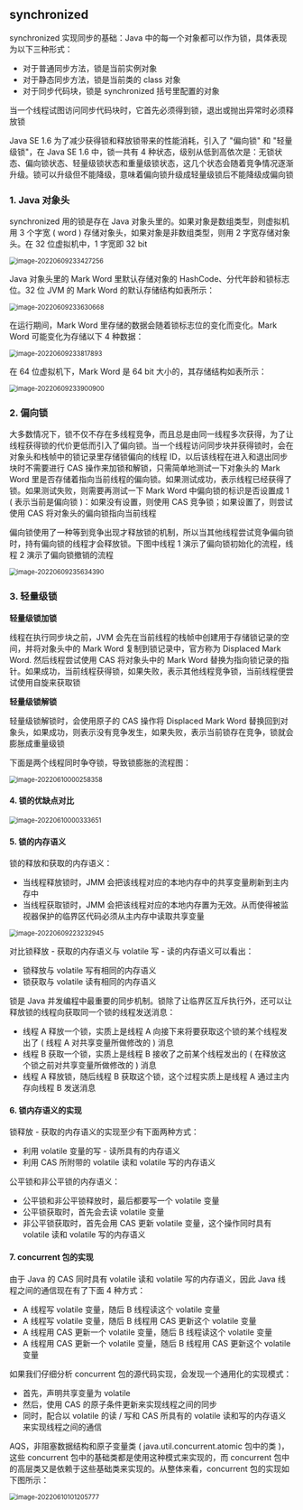 ## synchronized

synchronized 实现同步的基础：Java 中的每一个对象都可以作为锁，具体表现为以下三种形式：

- 对于普通同步方法，锁是当前实例对象
- 对于静态同步方法，锁是当前类的 class 对象
- 对于同步代码块，锁是 synchronized 括号里配置的对象

当一个线程试图访问同步代码块时，它首先必须得到锁，退出或抛出异常时必须释放锁

Java SE 1.6 为了减少获得锁和释放锁带来的性能消耗，引入了 "偏向锁" 和 "轻量级锁"，在 Java SE 1.6 中，锁一共有 4 种状态，级别从低到高依次是：无锁状态、偏向锁状态、轻量级锁状态和重量级锁状态，这几个状态会随着竞争情况逐渐升级。锁可以升级但不能降级，意味着偏向锁升级成轻量级锁后不能降级成偏向锁

### 1. Java 对象头

synchronized 用的锁是存在 Java 对象头里的。如果对象是数组类型，则虚拟机用 3 个字宽 ( word ) 存储对象头，如果对象是非数组类型，则用 2 字宽存储对象头。在 32 位虚拟机中，1 字宽即 32 bit

<img src="C:\Users\zjt\AppData\Roaming\Typora\typora-user-images\image-20220609233427256.png" alt="image-20220609233427256" style="zoom:80%;" />

Java 对象头里的 Mark Word 里默认存储对象的 HashCode、分代年龄和锁标志位。32 位 JVM 的 Mark Word 的默认存储结构如表所示：

<img src="C:\Users\zjt\AppData\Roaming\Typora\typora-user-images\image-20220609233630668.png" alt="image-20220609233630668" style="zoom:80%;" />

在运行期间，Mark Word 里存储的数据会随着锁标志位的变化而变化。Mark Word 可能变化为存储以下 4 种数据：

<img src="C:\Users\zjt\AppData\Roaming\Typora\typora-user-images\image-20220609233817893.png" alt="image-20220609233817893" style="zoom:80%;" />

在 64 位虚拟机下，Mark Word 是 64 bit 大小的，其存储结构如表所示：

<img src="C:\Users\zjt\AppData\Roaming\Typora\typora-user-images\image-20220609233900900.png" alt="image-20220609233900900" style="zoom:80%;" />

### 2. 偏向锁

大多数情况下，锁不仅不存在多线程竞争，而且总是由同一线程多次获得，为了让线程获得锁的代价更低而引入了偏向锁。当一个线程访问同步块并获得锁时，会在对象头和栈帧中的锁记录里存储锁偏向的线程 ID，以后该线程在进入和退出同步块时不需要进行 CAS 操作来加锁和解锁，只需简单地测试一下对象头的 Mark Word 里是否存储着指向当前线程的偏向锁。如果测试成功，表示线程已经获得了锁。如果测试失败，则需要再测试一下 Mark Word 中偏向锁的标识是否设置成 1 ( 表示当前是偏向锁 )：如果没有设置，则使用 CAS 竞争锁；如果设置了，则尝试使用 CAS 将对象头的偏向锁指向当前线程

偏向锁使用了一种等到竞争出现才释放锁的机制，所以当其他线程尝试竞争偏向锁时，持有偏向锁的线程才会释放锁。下图中线程 1 演示了偏向锁初始化的流程，线程 2 演示了偏向锁撤销的流程

<img src="C:\Users\zjt\AppData\Roaming\Typora\typora-user-images\image-20220609235634390.png" alt="image-20220609235634390" style="zoom:80%;" />

### 3. 轻量级锁

**轻量级锁加锁**

线程在执行同步块之前，JVM 会先在当前线程的栈帧中创建用于存储锁记录的空间，并将对象头中的 Mark Word 复制到锁记录中，官方称为 Displaced Mark Word. 然后线程尝试使用 CAS 将对象头中的 Mark Word 替换为指向锁记录的指针。如果成功，当前线程获得锁，如果失败，表示其他线程竞争锁，当前线程便尝试使用自旋来获取锁

**轻量级锁解锁**

轻量级锁解锁时，会使用原子的 CAS 操作将 Displaced Mark Word 替换回到对象头，如果成功，则表示没有竞争发生，如果失败，表示当前锁存在竞争，锁就会膨胀成重量级锁

下面是两个线程同时争夺锁，导致锁膨胀的流程图：

<img src="C:\Users\zjt\AppData\Roaming\Typora\typora-user-images\image-20220610000258358.png" alt="image-20220610000258358" style="zoom:80%;" />

#### 4. 锁的优缺点对比

<img src="C:\Users\zjt\AppData\Roaming\Typora\typora-user-images\image-20220610000333651.png" alt="image-20220610000333651" style="zoom:80%;" />

#### 5. 锁的内存语义

锁的释放和获取的内存语义：

- 当线程释放锁时，JMM 会把该线程对应的本地内存中的共享变量刷新到主内存中
- 当线程获取锁时，JMM 会把该线程对应的本地内存置为无效。从而使得被监视器保护的临界区代码必须从主内存中读取共享变量

<img src="C:\Users\zjt\AppData\Roaming\Typora\typora-user-images\image-20220609223232945.png" alt="image-20220609223232945" style="zoom:80%;" />

对比锁释放 - 获取的内存语义与 volatile 写 - 读的内存语义可以看出：

- 锁释放与 volatile 写有相同的内存语义
- 锁获取与 volatile 读有相同的内存语义

锁是 Java 并发编程中最重要的同步机制。锁除了让临界区互斥执行外，还可以让释放锁的线程向获取同一个锁的线程发送消息：

- 线程 A 释放一个锁，实质上是线程 A 向接下来将要获取这个锁的某个线程发出了 ( 线程 A 对共享变量所做修改的 ) 消息
- 线程 B 获取一个锁，实质上是线程 B 接收了之前某个线程发出的 ( 在释放这个锁之前对共享变量所做修改的 ) 消息
- 线程 A 释放锁，随后线程 B 获取这个锁，这个过程实质上是线程 A 通过主内存向线程 B 发送消息

#### 6. 锁内存语义的实现

锁释放 - 获取的内存语义的实现至少有下面两种方式：

- 利用 volatile 变量的写 - 读所具有的内存语义
- 利用 CAS 所附带的 volatile 读和 volatile 写的内存语义

公平锁和非公平锁的内存语义：

- 公平锁和非公平锁释放时，最后都要写一个 volatile 变量
- 公平锁获取时，首先会去读 volatile 变量
- 非公平锁获取时，首先会用 CAS 更新 volatile 变量，这个操作同时具有 volatile 读和 volatile 写的内存语义

#### 7. concurrent 包的实现

由于 Java 的 CAS 同时具有 volatile 读和 volatile 写的内存语义，因此 Java 线程之间的通信现在有了下面 4 种方式：

- A 线程写 volatile 变量，随后 B 线程读这个 volatile 变量
- A 线程写 volatile 变量，随后 B 线程用 CAS 更新这个 volatile 变量
- A 线程用 CAS 更新一个 volatile 变量，随后 B 线程读这个 volatile 变量
- A 线程用 CAS 更新一个 volatile 变量，随后 B 线程用 CAS 更新这个 volatile 变量

如果我们仔细分析 concurrent 包的源代码实现，会发现一个通用化的实现模式：

- 首先，声明共享变量为 volatile
- 然后，使用 CAS 的原子条件更新来实现线程之间的同步
- 同时，配合以 volatile 的读 / 写和 CAS 所具有的 volatile 读和写的内存语义来实现线程之间的通信

AQS，非阻塞数据结构和原子变量类 ( java.util.concurrent.atomic 包中的类 )，这些 concurrent 包中的基础类都是使用这种模式来实现的，而 concurrent 包中的高层类又是依赖于这些基础类来实现的。从整体来看，concurrent 包的实现如下图所示：

<img src="C:\Users\zjt\AppData\Roaming\Typora\typora-user-images\image-20220610101205777.png" alt="image-20220610101205777" style="zoom:80%;" />

